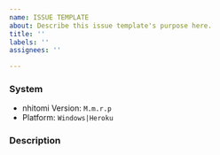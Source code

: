 ```yaml
---
name: ISSUE TEMPLATE
about: Describe this issue template's purpose here.
title: ''
labels: ''
assignees: ''

---
```


<!--
Asking a question?
------------------
Please first make sure that your question hasn't already been answered on
Github or discord server.

Requesting a new feature?
-------------------------
Describe what do you need.

If it's a question or feature, delete all the text and then write.

Reporting a bug?
----------------
First, replace the values in quotes below:
-->
### System

* nhitomi Version: `M.m.r.p` 
* Platform: `Windows|Heroku`
<!--
Example:

* nhitomi Version: `1.3.7.2`
* Platform: `Windows`

-->

### Description

<!-- 
    and then describe the issue with as much detail as possible and clear steps to reproduce. Write it below this line. -->
